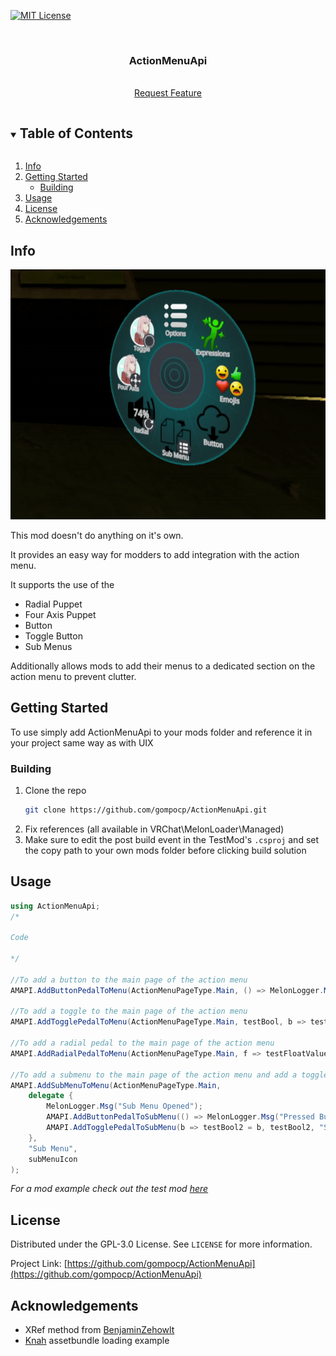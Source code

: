 

[![MIT License][license-shield]][license-url]
<!--
![Downloads][downloads-shield] -->


<br />
<p align="center">

  <h3 align="center">ActionMenuApi</h3>

  <p align="center">
    <br />
    <a href="https://github.com/gompocp/ActionMenuApi/issues">Request Feature</a>
  </p>
</p>



<!-- TABLE OF CONTENTS -->
<details open="open">
  <summary><h2 style="display: inline-block">Table of Contents</h2></summary>
  <ol>
    <li>
      <a href="#info">Info</a>
    </li>
    <li>
      <a href="#getting-started">Getting Started</a>
      <ul>
        <li><a href="#building">Building</a></li>
      </ul>
    </li>
    <li><a href="#usage">Usage</a></li>
    <li><a href="#license">License</a></li>
    <li><a href="#acknowledgements">Acknowledgements</a></li>
  </ol>
</details>




## Info
<a href="https://github.com/gompocp/ActionMenuApi">
    <img src="Assets/preview.gif" alt="Preview" width="700" height="400">
</a> 

This mod doesn't do anything on it's own.

It provides an easy way for modders to add integration with the action menu.

It supports the use of the

* Radial Puppet
* Four Axis Puppet
* Button
* Toggle Button
* Sub Menus

Additionally allows mods to add their menus to a dedicated section on the action menu to prevent clutter.

## Getting Started

To use simply add ActionMenuApi to your mods folder and reference it in your project same way as with UIX

### Building 

1. Clone the repo
   ```sh
   git clone https://github.com/gompocp/ActionMenuApi.git
   ```
2. Fix references (all available in VRChat\MelonLoader\Managed)
3. Make sure to edit the post build event in the TestMod's `.csproj` and set the copy path to your own mods folder before clicking build solution


## Usage

```cs
using ActionMenuApi;
/*

Code

*/

//To add a button to the main page of the action menu
AMAPI.AddButtonPedalToMenu(ActionMenuPageType.Main, () => MelonLogger.Msg("Pressed Button") , "Button", buttonIcon);

//To add a toggle to the main page of the action menu
AMAPI.AddTogglePedalToMenu(ActionMenuPageType.Main, testBool, b => testBool = b, "Toggle", toggleIcon);

//To add a radial pedal to the main page of the action menu
AMAPI.AddRadialPedalToMenu(ActionMenuPageType.Main, f => testFloatValue = f, "Radial", testFloatValue, radialIcon);

//To add a submenu to the main page of the action menu and add a toggle and button to it
AMAPI.AddSubMenuToMenu(ActionMenuPageType.Main, 
    delegate {
        MelonLogger.Msg("Sub Menu Opened");
        AMAPI.AddButtonPedalToSubMenu(() => MelonLogger.Msg("Pressed Button In Sub Menu"), "Sub Menu Button", buttonIcon);
        AMAPI.AddTogglePedalToSubMenu(b => testBool2 = b, testBool2, "Sub Menu Toggle", toggleIcon);
    },
    "Sub Menu", 
    subMenuIcon
);
```

_For a mod example check out the test mod [here](https://github.com/gompocp/ActionMenuApi/tree/main/ActionMenuTestMod)_



## License

Distributed under the GPL-3.0 License. See `LICENSE` for more information.



Project Link: [https://github.com/gompocp/ActionMenuApi](https://github.com/gompocp/ActionMenuApi)


## Acknowledgements

* XRef method from [BenjaminZehowlt](https://github.com/BenjaminZehowlt/DynamicBonesSafety/blob/master/DynamicBonesSafetyMod.cs)
* [Knah](https://github.com/knah/VRCMods/) assetbundle loading example


[license-shield]: https://img.shields.io/github/license/gompocp/ActionMenuApi.svg?style=for-the-badge
[license-url]: https://github.com/gompocp/ActionMenuApi/blob/main/LICENSE
[downloads-shield]: https://img.shields.io/github/downloads/gompocp/ActionMenuApi/total?style=for-the-badge
